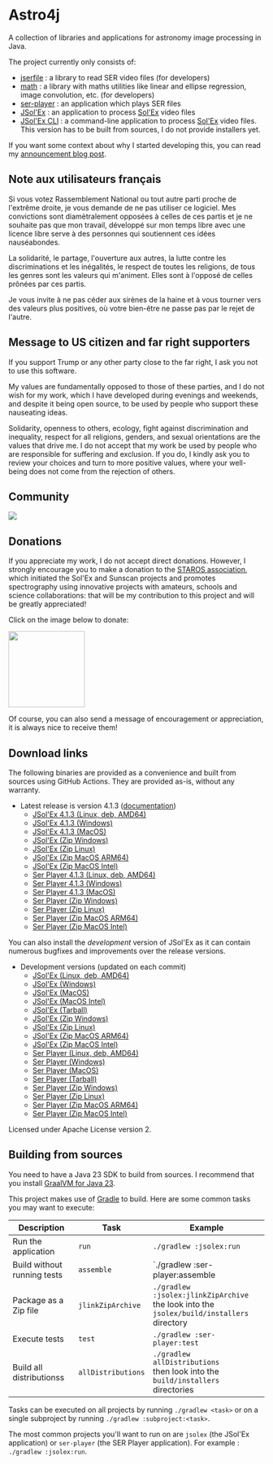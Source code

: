 
# Astro4j

A collection of libraries and applications for astronomy image processing in Java.

The project currently only consists of:

- [jserfile](jserfile/) : a library to read SER video files (for developers)
- [math](math/) : a library with maths utilities like linear and ellipse regression, image convolution, etc. (for developers)
- [ser-player](ser-player/) : an application which plays SER files
- [JSol'Ex](jsolex) : an application to process [Sol'Ex](http://www.astrosurf.com/solex/) video files
- [JSol'Ex CLI](jsolex-cli) : a command-line application to process [Sol'Ex](http://www.astrosurf.com/solex/) video files. This version has to be built from sources, I do not provide installers yet.

If you want some context about why I started developing this, you can read my [announcement blog post](https://melix.github.io/blog/2023/04-22-introducing-astro4j.html).

## Note aux utilisateurs français

Si vous votez Rassemblement National ou tout autre parti proche de l'extrême droite, je vous demande de ne pas utiliser ce logiciel.
Mes convictions sont diamètralement opposées à celles de ces partis et je ne souhaite pas que mon travail, développé sur mon temps libre avec une licence libre serve à des personnes qui soutiennent ces idées nauséabondes.

La solidarité, le partage, l'ouverture aux autres, la lutte contre les discriminations et les inégalités, le respect de toutes les religions, de tous les genres sont les valeurs qui m'animent. 
Elles sont à l'opposé de celles prônées par ces partis.

Je vous invite à ne pas céder aux sirènes de la haine et à vous tourner vers des valeurs plus positives, où votre bien-être ne passe pas par le rejet de l'autre.

## Message to US citizen and far right supporters

If you support Trump or any other party close to the far right, I ask you not to use this software.

My values are fundamentally opposed to those of these parties, and I do not wish for my work, which I have developed during evenings and weekends, and despite it being open source, to be used by people who support these nauseating ideas.

Solidarity, openness to others, ecology, fight against discrimination and inequality, respect for all religions, genders, and sexual orientations are the values that drive me.
I do not accept that my work be used by people who are responsible for suffering and exclusion.
If you do, I kindly ask you to review your choices and turn to more positive values, where your well-being does not come from the rejection of others.

## Community

[<img src="https://discordapp.com/api/guilds/1305595962663768074/widget.png?style=banner2">](https://discord.gg/y9NCGaWzve)

## Donations

If you appreciate my work, I do not accept direct donations.
However, I strongly encourage you to make a donation to the [STAROS association](https://www.helloasso.com/associations/single-tracking-astronomical-repository-for-open-spectroscopy/formulaires/3), which initiated the Sol'Ex and Sunscan projects and promotes spectrography using innovative projects with amateurs, schools and science collaborations: that will be my contribution to this project and will be greatly appreciated!

Click on the image below to donate:

[<img src="https://staros-projects.org/assets/img/backgrounds/STAROS_logo_text.png" height="150">](https://www.helloasso.com/associations/single-tracking-astronomical-repository-for-open-spectroscopy/formulaires/3)

Of course, you can also send a message of encouragement or appreciation, it is always nice to receive them!

## Download links

The following binaries are provided as a convenience and built from sources using GitHub Actions.
They are provided as-is, without any warranty.

- Latest release is version 4.1.3 ([documentation](https://melix.github.io/astro4j/4.1.3))
  - [JSol'Ex 4.1.3 (Linux, deb, AMD64)](https://jsolex.s3.eu-west-3.amazonaws.com/jsolex-ubuntu-latest/jsolex_4.1.3_amd64.deb)
  - [JSol'Ex 4.1.3 (Windows)](https://jsolex.s3.eu-west-3.amazonaws.com/jsolex-windows-latest/jsolex-4.1.3.msi)
  - [JSol'Ex 4.1.3 (MacOS)](https://jsolex.s3.eu-west-3.amazonaws.com/jsolex-macos-latest/jsolex-4.1.3.pkg)
  - [JSol'Ex (Zip Windows)](https://jsolex.s3.eu-west-3.amazonaws.com/jsolex-windows-latest/jsolex-4.1.3.zip)
  - [JSol'Ex (Zip Linux)](https://jsolex.s3.eu-west-3.amazonaws.com/jsolex-ubuntu-latest/jsolex-4.1.3.zip)
  - [JSol'Ex (Zip MacOS ARM64)](https://jsolex.s3.eu-west-3.amazonaws.com/jsolex-macos-latest/jsolex-4.1.3.pkg)
  - [JSol'Ex (Zip MacOS Intel)](https://jsolex.s3.eu-west-3.amazonaws.com/jsolex-macos-13/jsolex-4.1.3.pkg)
  - [Ser Player 4.1.3 (Linux, deb, AMD64)](https://jsolex.s3.eu-west-3.amazonaws.com/ser-player-ubuntu-latest/ser-player_4.1.3_amd64.deb)
  - [Ser Player 4.1.3 (Windows)](https://jsolex.s3.eu-west-3.amazonaws.com/ser-player-windows-latest/ser-player-4.1.3.msi)
  - [Ser Player 4.1.3 (MacOS)](https://jsolex.s3.eu-west-3.amazonaws.com/ser-player-macos-latest/ser-player-4.1.3.pkg)
  - [Ser Player (Zip Windows)](https://jsolex.s3.eu-west-3.amazonaws.com/ser-player-windows-latest/ser-player-4.1.3.zip)
  - [Ser Player (Zip Linux)](https://jsolex.s3.eu-west-3.amazonaws.com/ser-player-ubuntu-latest/ser-player-4.1.3.zip)
  - [Ser Player (Zip MacOS ARM64)](https://jsolex.s3.eu-west-3.amazonaws.com/ser-player-macos-latest/ser-player-4.1.3.zip)
  - [Ser Player (Zip MacOS Intel)](https://jsolex.s3.eu-west-3.amazonaws.com/ser-player-macos-13/ser-player-4.1.3.zip)

You can also install the _development_ version of JSol'Ex as it can contain numerous bugfixes and improvements over the release versions.

- Development versions (updated on each commit)
  - [JSol'Ex (Linux, deb, AMD64)](https://jsolex.s3.eu-west-3.amazonaws.com/jsolex-ubuntu-latest/jsolex-devel_4.1.4_amd64.deb)
  - [JSol'Ex (Windows)](https://jsolex.s3.eu-west-3.amazonaws.com/jsolex-windows-latest/jsolex-devel-4.1.4.msi)
  - [JSol'Ex (MacOS)](https://jsolex.s3.eu-west-3.amazonaws.com/jsolex-macos-latest/jsolex-devel-4.1.4.pkg)
  - [JSol'Ex (MacOS Intel)](https://jsolex.s3.eu-west-3.amazonaws.com/jsolex-macos-13/jsolex-devel-4.1.4.pkg)
  - [JSol'Ex (Tarball)](https://jsolex.s3.eu-west-3.amazonaws.com/jsolex-macos-latest/jsolex-4.1.4-SNAPSHOT.tar.gz)
  - [JSol'Ex (Zip Windows)](https://jsolex.s3.eu-west-3.amazonaws.com/jsolex-windows-latest/jsolex-4.1.4-SNAPSHOT.zip)
  - [JSol'Ex (Zip Linux)](https://jsolex.s3.eu-west-3.amazonaws.com/jsolex-ubuntu-latest/jsolex-4.1.4-SNAPSHOT.zip)
  - [JSol'Ex (Zip MacOS ARM64)](https://jsolex.s3.eu-west-3.amazonaws.com/jsolex-macos-latest/jsolex-4.1.4-SNAPSHOT.pkg)
  - [JSol'Ex (Zip MacOS Intel)](https://jsolex.s3.eu-west-3.amazonaws.com/jsolex-macos-13/jsolex-4.1.4-SNAPSHOT.pkg)
  - [Ser Player (Linux, deb, AMD64)](https://jsolex.s3.eu-west-3.amazonaws.com/ser-player-ubuntu-latest/ser-player-devel_4.1.4_amd64.deb)
  - [Ser Player (Windows)](https://jsolex.s3.eu-west-3.amazonaws.com/ser-player-windows-latest/ser-player-devel-4.1.4.msi)
  - [Ser Player (MacOS)](https://jsolex.s3.eu-west-3.amazonaws.com/ser-player-macos-latest/ser-player-devel-4.1.4.pkg)
  - [Ser Player (Tarball)](https://jsolex.s3.eu-west-3.amazonaws.com/ser-player-macos-latest/ser-player-4.1.4-SNAPSHOT.tar.gz)
  - [Ser Player (Zip Windows)](https://jsolex.s3.eu-west-3.amazonaws.com/ser-player-windows-latest/ser-player-4.1.4-SNAPSHOT.zip)
  - [Ser Player (Zip Linux)](https://jsolex.s3.eu-west-3.amazonaws.com/ser-player-ubuntu-latest/ser-player-4.1.4-SNAPSHOT.zip)
  - [Ser Player (Zip MacOS ARM64)](https://jsolex.s3.eu-west-3.amazonaws.com/ser-player-macos-latest/ser-player-4.1.4-SNAPSHOT.zip)
  - [Ser Player (Zip MacOS Intel)](https://jsolex.s3.eu-west-3.amazonaws.com/ser-player-macos-13/ser-player-4.1.4-SNAPSHOT.zip)

Licensed under Apache License version 2.

## Building from sources

You need to have a Java 23 SDK to build from sources.
I recommend that you install [GraalVM for Java 23](https://www.graalvm.org/).

This project makes use of [Gradle](https://gradle.org) to build.
Here are some common tasks you may want to execute:

| Description                 |Task|Example|
|-----------------------------|----|-------|
| Run the application         |`run`|`./gradlew :jsolex:run`|
| Build without running tests |`assemble`|`./gradlew :ser-player:assemble|
| Package as a Zip file       |`jlinkZipArchive`|`./gradlew :jsolex:jlinkZipArchive` <br/>the look into the `jsolex/build/installers` directory|
| Execute tests               |`test`|`./gradlew :ser-player:test`|
| Build all distributionss    |`allDistributions`|`./gradlew allDistributions` <br/>then look into the `build/installers` directories|

Tasks can be executed on all projects by running `./gradlew <task>` or on a single subproject by running `./gradlew :subproject:<task>`.

The most common projects you'll want to run on are `jsolex` (the JSol'Ex application) or `ser-player` (the SER Player application).
For example : `./gradlew :jsolex:run`.

